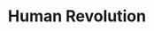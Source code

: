 ---
pid: ch302
title: Human Revolution
location_transcription: Frankford Ave + Somerset St
coordinates: "[-75.120209465958, 39.988727901196]"
zipcode: '19134'
gen_neighborhood: River Wards
neighborhood: Port Richmond
outside_phl: 
age: '52'
age_range: 50-59
instagram: 
image_file_name: ch_302.jpg
proposal_transcription: I want it to be a light that breaks the darkness and desperation
  in Kensington and the addiction epidemic plaguing that area. I live in the middle
  ___ in recovery and Buddhist. There is beauty & hope in recovery!
topic: Uplifting
topic_summary: '0'
type: Other No Form
keywords_other: 
credit: Jimi Mooney
image_labels: 
twitter: 
facebook: 
permalink: "/monuments/ch302/"
layout: item-page
---